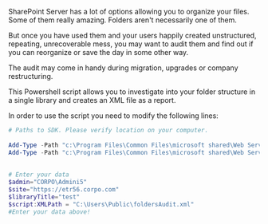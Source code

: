 SharePoint Server has a lot of options allowing you to organize your files. Some of them really amazing. Folders aren't necessarily one of them. 

But once you have used them and your users happily created unstructured, repeating, unrecoverable mess, you may want to audit them and find out if you can reorganize or save the day in some other way.

The audit may come in handy during migration, upgrades or company restructuring.

 

This Powershell script allows you to investigate into your folder structure in a single library and creates an XML file as a report.


 

In order to use the script you need to modify the following lines:

 

 

```PowerShell
# Paths to SDK. Please verify location on your computer. 
 
Add-Type -Path "c:\Program Files\Common Files\microsoft shared\Web Server Extensions\16\ISAPI\Microsoft.SharePoint.Client.dll" 
Add-Type -Path "c:\Program Files\Common Files\microsoft shared\Web Server Extensions\16\ISAPI\Microsoft.SharePoint.Client.Runtime.dll"  
 
 
# Enter your data 
$admin="CORPO\Admini5" 
$site="https://etr56.corpo.com" 
$libraryTitle="test" 
$script:XMLPath = "C:\Users\Public\foldersAudit.xml" 
#Enter your data above!
 
``` 

 
